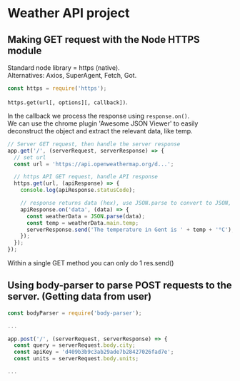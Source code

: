 # Weather API project

## Making GET request with the Node HTTPS module

Standard node library = https (native).  
Alternatives: Axios, SuperAgent, Fetch, Got.

```js
const https = require('https');
```

`https.get(url[, options][, callback])`.

In the callback we process the response using `response.on()`.  
We can use the chrome plugin 'Awesome JSON Viewer' to easily deconstruct the object and extract the relevant data, like temp.

```js
// Server GET request, then handle the server response
app.get('/', (serverRequest, serverResponse) => {
  // set url
  const url = 'https://api.openweathermap.org/d...';

  // https API GET request, handle API response
  https.get(url, (apiResponse) => {
    console.log(apiResponse.statusCode);

    // response returns data (hex), use JSON.parse to convert to JSON, log the data
    apiResponse.on('data', (data) => {
      const weatherData = JSON.parse(data);
      const temp = weatherData.main.temp;
      serverResponse.send('The temperature in Gent is ' + temp + '°C');
    });
  });
});
```

Within a single GET method you can only do 1 res.send()

## Using body-parser to parse POST requests to the server. (Getting data from user)

```js
const bodyParser = require('body-parser');

...

app.post('/', (serverRequest, serverResponse) => {
  const query = serverRequest.body.city;
  const apiKey = 'd409b3b9c3ab29ade7b28427026fad7e';
  const units = serverRequest.body.units;

...

```
